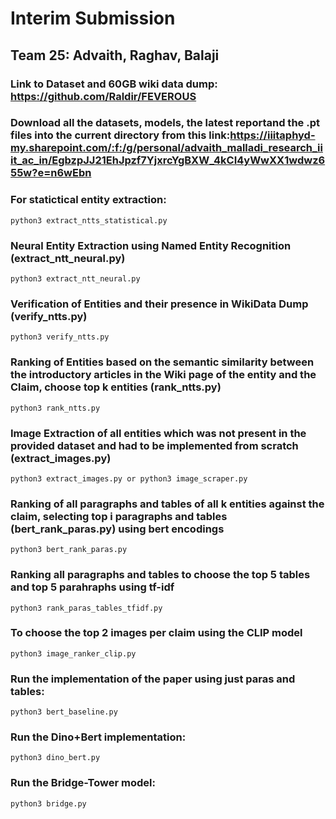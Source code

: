 # Interim Submission
## Team 25: Advaith, Raghav, Balaji

### Link to Dataset and 60GB wiki data dump: https://github.com/Raldir/FEVEROUS

### Download all the datasets, models, the latest reportand the .pt files into the current directory from this link:https://iiitaphyd-my.sharepoint.com/:f:/g/personal/advaith_malladi_research_iiit_ac_in/EgbzpJJ21EhJpzf7YjxrcYgBXW_4kCI4yWwXX1wdwz655w?e=n6wEbn


### For statictical entity extraction:
```
python3 extract_ntts_statistical.py
```

### Neural Entity Extraction using Named Entity Recognition (extract_ntt_neural.py)

```
python3 extract_ntt_neural.py
```

### Verification of Entities and their presence in WikiData Dump (verify_ntts.py)
```
python3 verify_ntts.py
```

### Ranking of Entities based on the semantic similarity between the introductory articles in the Wiki page of the entity and the Claim, choose top k entities (rank_ntts.py)
```
python3 rank_ntts.py
```

### Image Extraction of all entities which was not present in the provided dataset and had to be implemented from scratch (extract_images.py)
```
python3 extract_images.py or python3 image_scraper.py
```

### Ranking of all paragraphs and tables of all k entities against the claim, selecting top i paragraphs and tables (bert_rank_paras.py) using bert encodings
```
python3 bert_rank_paras.py
```

### Ranking all paragraphs and tables to choose the top 5 tables and top 5 parahraphs using tf-idf 
```
python3 rank_paras_tables_tfidf.py

```

### To choose the top 2 images per claim using the CLIP model
```
python3 image_ranker_clip.py
```

### Run the implementation of the paper using just paras and tables:
```
python3 bert_baseline.py
```

### Run the Dino+Bert implementation:
```
python3 dino_bert.py
```

### Run the Bridge-Tower model:
```
python3 bridge.py
```
